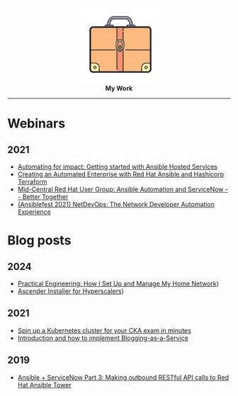 <p align="center">
  <img height="175" title="My Work" src="images/icons8-briefcase-400.png"><br>
  <b>My Work</b><br>
</p>

---
# Webinars

## 2021
- [Automating for impact: Getting started with Ansible Hosted Services](https://www.redhat.com/en/events/webinar/automating-impact-getting-started-with-ansible-hosted-services)
- [Creating an Automated Enterprise with Red Hat Ansible and Hashicorp Terraform](https://primetime.bluejeans.com/a2m/events/playback/e0c34c7f-3cae-4ddc-81ea-ee4d4cc7c91a)
- [Mid-Central Red Hat User Group: Ansible Automation and ServiceNow -- Better Together](https://primetime.bluejeans.com/a2m/events/playback/89960ce9-2872-430b-a377-6d78164a3ff3)
- [(Ansiblefest 2021) NetDevOps: The Network Developer Automation Experience](https://www.dropbox.com/s/mgscbacmydpc5k8/2022-08-24%20-%20Netdevops%20The%20Network%20Developer%20Automation%20Experience.mp4?dl=0)


# Blog posts

## 2024
- [Practical Engineering: How I Set Up and Manage My Home Network](https://mford.io/posts/managing-my-home-network-intro/))
- [Ascender Installer for Hyperscalers](https://ciq.com/blog/ascender-installer-for-hyperscalers/))

## 2021
- [Spin up a Kubernetes cluster for your CKA exam in minutes](https://mford.io/posts/easy-kubeadm-k8s-cluster/)
- [Introduction and how to implement Blogging-as-a-Service](https://mford.io/posts/static-site-with-hugo-github/)

## 2019
- [Ansible + ServiceNow Part 3: Making outbound RESTful API calls to Red Hat Ansible Tower](https://www.ansible.com/blog/ansible-servicenow-howto-part-3-making-outbound-restful-api-calls-to-ansible-tower)

<!-- # GitHub stars

![stars](static/github.png)

[**SOURCE**](https://star-history.t9t.io/#nleiva/kubernetes-networking-links&nleiva/grpc-tls&nleiva/go-links&nleiva/xrgrpc&nleiva/kubernetes-the-hard-way&nleiva/ansible-links&nleiva/gmessaging&nleiva/capirca_acl&nleiva/check-calendar) -->
